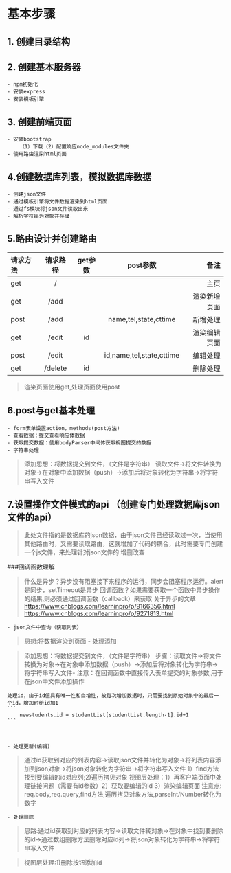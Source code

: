 # 基本步骤
## 1. 创建目录结构
## 2. 创建基本服务器
    - npm初始化
    - 安装express
    - 安装模板引擎
## 3. 创建前端页面
    - 安装bootstrap
        （1）下载（2）配置响应node_modules文件夹
    - 使用路由渲染html页面    
## 4.创建数据库列表，模拟数据库数据
    - 创建json文件 
    - 通过模板引擎将文件数据渲染到html页面
    - 通过fs模块将json文件读取出来
    - 解析字符串为对象并存储
## 5.路由设计并创建路由
| 请求方法 | 请求路径 | get参数 |         post参数         |         备注 |
| :------- | :------: | :-----: | :----------------------: | -----------: |
| get      |    /     |         |                          |         主页 |
| get      |   /add   |         |                          | 渲染新增页面 |
| post     |   /add   |         |  name,tel,state,cttime   |     新增处理 |
| get      |  /edit   |   id    |                          | 渲染编辑页面 |
| post     |  /edit   |         | id,name,tel,state,cttime |     编辑处理 |
| get      | /delete  |   id    |                          |     删除处理 |

>渲染页面使用get,处理页面使用post


## 6.post与get基本处理
    - form表单设置action，methods(post方法)
    - 查看数据：提交查看响应体数据
    - 获取提交数据：使用bodyParser中间体获取视图提交的数据
    - 字符串处理
>添加思想：将数据提交到文件，（文件是字符串）
>读取文件->将文件转换为对象->在对象中添加数据（push）->添加后将对象转化为字符串->将字符串写入文件



## 7.设置操作文件模式的api （创建专门处理数据库json文件的api）
>此处文件指的是数据库的json数据，由于json文件已经读取过一次，当使用其他路由时，又需要读取路由，这就增加了代码的耦合，此时需要专门创建一个js文件，来处理针对json文件的 增删改查

###回调函数理解
>什么是异步？异步没有阻塞接下来程序的运行，同步会阻塞程序运行。alert是同步，setTimeout是异步
>回调函数？如果需要获取一个函数中异步操作的结果,则必须通过回调函数（callback）来获取
>关于异步的文章
https://www.cnblogs.com/learninpro/p/9166356.html
https://www.cnblogs.com/learninpro/p/9271813.html

    - json文件中查询（获取列表）
>思想:将数据渲染到页面
    - 处理添加 
  
>添加思想：将数据提交到文件，（文件是字符串）
>步骤：读取文件->将文件转换为对象->在对象中添加数据（push）->添加后将对象转化为字符串->将字符串写入文件- 
>注意：在回调函数中直接传入表单提交的对象参数,用于在json中文件添加操作
  
    处理id，由于id值具有唯一性和自增性，故每次增加数据时，只需要找到原始对象中的最后一个id，增加时给id加1
    ```
        newstudents.id = studentList[studentList.length-1].id+1
    ```
  
  
  
    - 处理更新(编辑)
> 通过id获取到对应的列表内容->读取json文件并转化为对象->将列表内容添加到json对象->将json对象转化为字符串->将字符串写入文件
> 1）find方法找到要编辑的id对应列;2)遍历拷贝对象
> 视图层处理：1）再客户端页面中处理链接问题（需要有id参数）2）获取要编辑的id 3）渲染编辑页面 
>注意点:   req.body,req.query,find方法,遍历拷贝对象方法,parseInt/Number转化为数字   
   
   
   
    - 处理删除
>思路:通过id获取到对应的列表内容->读取文件转对象->在对象中找到要删除的id->通过数组删除方法删除对应id列->将json对象转化为字符串->将字符串写入文件

>视图层处理:1)删除按钮添加id 